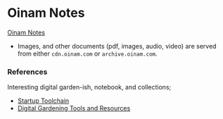 # Oinam Notes

[Oinam Notes](https://notes.oinam.com/)

- Images, and other documents (pdf, images, audio, video) are served from either `cdn.oinam.com` or `archive.oinam.com`.

### References

Interesting digital garden-ish, notebook, and collections;

- [Startup Toolchain](https://startuptoolchain.com)
- [Digital Gardening Tools and Resources](https://github.com/MaggieAppleton/digital-gardeners)